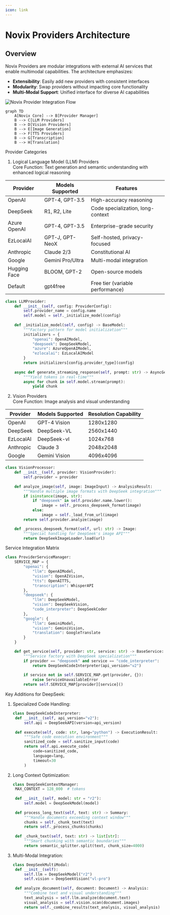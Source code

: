 ```yaml
---
icon: link
---
```


# Novix Providers Architecture

## Overview

Novix Providers are modular integrations with external AI services that enable multimodal capabilities. The architecture emphasizes:

* **Extensibility**: Easily add new providers with consistent interfaces
* **Modularity**: Swap providers without impacting core functionality
* **Multi-Modal Support**: Unified interface for diverse AI capabilities

![Novix Provider Integration Flow](https://placehold.co/800x400?text=Novix%20Provider%20Integration%20Flow)

```mermaid
graph TD
    A[Novix Core] --> B[Provider Manager]
    B --> C[LLM Providers]
    B --> D[Vision Providers]
    B --> E[Image Generation]
    B --> F[TTS Providers]
    B --> G[Transcription]
    B --> H[Translation]
```

Provider Categories

1. Logical Language Model (LLM) Providers\
   Core Function: Text generation and semantic understanding with enhanced logical reasoning

| Provider     | Models Supported | Features                          |
| ------------ | ---------------- | --------------------------------- |
| OpenAI       | GPT-4, GPT-3.5   | High-accuracy reasoning           |
| DeepSeek     | R1, R2, Lite     | Code specialization, long-context |
| Azure OpenAI | GPT-4, GPT-3.5   | Enterprise-grade security         |
| EzLocalAI    | GPT-J, GPT-NeoX  | Self-hosted, privacy-focused      |
| Anthropic    | Claude 2/3       | Constitutional AI                 |
| Google       | Gemini Pro/Ultra | Multi-modal integration           |
| Hugging Face | BLOOM, GPT-2     | Open-source models                |
| Default      | gpt4free         | Free tier (variable performance)  |

```python
class LLMProvider:
    def __init__(self, config: ProviderConfig):
        self.provider_name = config.name
        self.model = self._initialize_model(config)
        
    def _initialize_model(self, config) -> BaseModel:
        """Factory pattern for model initialization"""
        initializers = {
            "openai": OpenAIModel,
            "deepseek": DeepSeekModel,
            "azure": AzureOpenAIModel,
            "ezlocalai": EzLocalAIModel
        }
        return initializers[config.provider_type](config)
    
    async def generate_streaming_response(self, prompt: str) -> AsyncGenerator:
        """Yield tokens in real-time"""
        async for chunk in self.model.stream(prompt):
            yield chunk
```

2. Vision Providers\
   Core Function: Image analysis and visual understanding

| Provider  | Models Supported | Resolution Capability |
| --------- | ---------------- | --------------------- |
| OpenAI    | GPT-4 Vision     | 1280x1280             |
| DeepSeek  | DeepSeek-VL      | 2560x1440             |
| EzLocalAI | DeepSeek-vl      | 1024x768              |
| Anthropic | Claude 3         | 2048x2048             |
| Google    | Gemini Vision    | 4096x4096             |

```python
class VisionProcessor:
    def __init__(self, provider: VisionProvider):
        self.provider = provider
        
    def analyze_image(self, image: ImageInput) -> AnalysisResult:
        """Handle multiple image formats with DeepSeek integration"""
        if isinstance(image, str):
            if "deepseek" in self.provider.name.lower():
                image = self._process_deepseek_format(image)
            else:
                image = self._load_from_url(image)
        return self.provider.analyze(image)

    def _process_deepseek_format(self, url: str) -> Image:
        """Special handling for DeepSeek's image API"""
        return DeepSeekImageLoader.load(url)
```

Service Integration Matrix

```python
class ProviderServiceManager:
    SERVICE_MAP = {
        "openai": {
            "llm": OpenAIModel,
            "vision": OpenAIVision,
            "tts": OpenAITTS,
            "transcription": WhisperAPI
        },
        "deepseek": {
            "llm": DeepSeekModel,
            "vision": DeepSeekVision,
            "code_interpreter": DeepSeekCoder
        },
        "google": {
            "llm": GeminiModel,
            "vision": GeminiVision,
            "translation": GoogleTranslate
        }
    }

    def get_service(self, provider: str, service: str) -> BaseService:
        """Service factory with DeepSeek specialization"""
        if provider == "deepseek" and service == "code_interpreter":
            return DeepSeekCodeInterpreter(api_version="v2")
            
        if service not in self.SERVICE_MAP.get(provider, {}):
            raise ServiceUnavailableError
        return self.SERVICE_MAP[provider][service]()
```

Key Additions for DeepSeek:

1.  Specialized Code Handling:

    ```python
    class DeepSeekCodeInterpreter:
     def __init__(self, api_version="v2"):
         self.api = DeepSeekAPI(version=api_version)
         
     def execute(self, code: str, lang="python") -> ExecutionResult:
         """Safe code execution environment"""
         sanitized_code = self.sanitize_input(code)
         return self.api.execute_code(
             code=sanitized_code,
             language=lang,
             timeout=30
         )
    ```
2.  Long Context Optimization:

    ```python
    class DeepSeekContextManager:
     MAX_CONTEXT = 128_000  # tokens
     
     def __init__(self, model: str = "r2"):
         self.model = DeepSeekModel(model)
         
     def process_long_text(self, text: str) -> Summary:
         """Handle documents exceeding context window"""
         chunks = self._chunk_text(text)
         return self._process_chunks(chunks)
         
     def _chunk_text(self, text: str) -> list[str]:
         """Smart chunking with semantic boundaries"""
         return semantic_splitter.split(text, chunk_size=4000)
    ```
3.  Multi-Modal Integration:

    ```python
    class DeepSeekMultiModal:
     def __init__(self):
         self.llm = DeepSeekModel("r2")
         self.vision = DeepSeekVision("vl-pro")
         
     def analyze_document(self, document: Document) -> Analysis:
         """Combine text and visual understanding"""
         text_analysis = self.llm.analyze(document.text)
         visual_analysis = self.vision.scan(document.images)
         return self._combine_results(text_analysis, visual_analysis)
    ```
